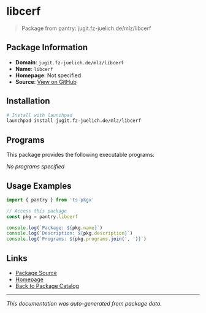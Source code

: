 # libcerf

> Package from pantry: jugit.fz-juelich.de/mlz/libcerf

## Package Information

- **Domain**: `jugit.fz-juelich.de/mlz/libcerf`
- **Name**: `libcerf`
- **Homepage**: Not specified
- **Source**: [View on GitHub](https://github.com/pkgxdev/pantry/tree/main/projects/jugit.fz-juelich.de/mlz/libcerf/package.yml)

## Installation

```bash
# Install with launchpad
launchpad install jugit.fz-juelich.de/mlz/libcerf
```

## Programs

This package provides the following executable programs:

*No programs specified*

## Usage Examples

```typescript
import { pantry } from 'ts-pkgx'

// Access this package
const pkg = pantry.libcerf

console.log(`Package: ${pkg.name}`)
console.log(`Description: ${pkg.description}`)
console.log(`Programs: ${pkg.programs.join(', ')}`)
```

## Links

- [Package Source](https://github.com/pkgxdev/pantry/tree/main/projects/jugit.fz-juelich.de/mlz/libcerf/package.yml)
- [Homepage](#)
- [Back to Package Catalog](../../../../package-catalog.md)

---

*This documentation was auto-generated from package data.*

